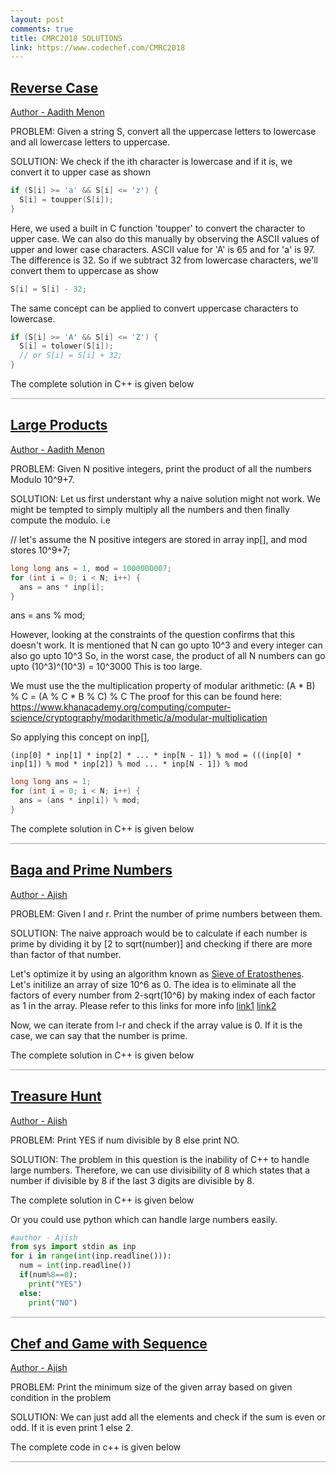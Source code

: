 ```yaml
---
layout: post
comments: true
title: CMRC2018 SOLUTIONS
link: https://www.codechef.com/CMRC2018
---
```


## [Reverse Case](https://www.codechef.com/problems/REVCASE)

[Author - Aadith Menon](https://github.com/adithm)

PROBLEM: Given a string S, convert all the uppercase letters to lowercase and all lowercase letters to uppercase.

SOLUTION:
We check if the ith character is lowercase and if it is, we convert it to upper case as shown

```C
if (S[i] >= 'a' && S[i] <= 'z') {
  S[i] = toupper(S[i]);
}
```

Here, we used a built in C function 'toupper' to convert the character to upper case. We can also do this
manually by observing the ASCII values of upper and lower case characters. 
ASCII value for 'A' is 65 and for 'a' is 97. The difference is 32. So if we subtract 32 from lowercase
characters, we'll convert them to uppercase as show

```C
S[i] = S[i] - 32;
```

The same concept can be applied to convert uppercase characters to lowercase.

```C
if (S[i] >= 'A' && S[i] <= 'Z') {
  S[i] = tolower(S[i]);
  // or S[i] = S[i] + 32;
}
```

The complete solution in C++ is given below

<script src="https://gist.github.com/ajish097/2e87276cf0db680e5fbdfaf393dbc515.js"></script>


<hr style="height:2px;border:none;color:#ccc;background-color:#ccc;" />

## [Large Products](https://www.codechef.com/problems/ANUPROD)

[Author - Aadith Menon](https://github.com/adithm)

PROBLEM: Given N positive integers, print the product of all the numbers Modulo 10^9+7.

SOLUTION: Let us first understant why a naive solution might not work. 
We might be tempted to simply multiply all the numbers and then finally compute the modulo. i.e

// let's assume the N positive integers are stored in array inp[], and mod stores 10^9+7;

```C
long long ans = 1, mod = 1000000007;
for (int i = 0; i < N; i++) {
  ans = ans * inp[i];
}
```

ans = ans % mod;

However, looking at the constraints of the question confirms that this doesn't work.
It is mentioned that N can go upto 10^3 and every integer can also go upto 10^3
So, in the worst case, the product of all N numbers can go upto (10^3)^(10^3) = 10^3000
This is too large. 

We must use the the multiplication property of modular arithmetic:
  (A * B) % C = (A % C * B % C) % C
The proof for this can be found here:
  https://www.khanacademy.org/computing/computer-science/cryptography/modarithmetic/a/modular-multiplication

So applying this concept on inp[],

```
(inp[0] * inp[1] * inp[2] * ... * inp[N - 1]) % mod = (((inp[0] * inp[1]) % mod * inp[2]) % mod ... * inp[N - 1]) % mod
```
```C
long long ans = 1;
for (int i = 0; i < N; i++) {
  ans = (ans * inp[i]) % mod;
}
```

The complete solution in C++ is given below

<script src="https://gist.github.com/ajish097/c0ee30b066d3f9d5762bed04e9cc8945.js"></script>

<hr style="height:2px;border:none;color:#ccc;background-color:#ccc;" />

## [Baga and Prime Numbers](https://www.codechef.com/CMRC2018/problems/BAGAPRIM)

[Author - Ajish](https://github.com/ajish097)

PROBLEM: Given l and r. Print the number of prime numbers between them.

SOLUTION: The naive approach would be to calculate if each number is prime by dividing it by [2 to sqrt(number)] and checking if there are more than factor of that number.

Let's optimize it by using an algorithm known as [Sieve of Eratosthenes](https://en.wikipedia.org/wiki/Sieve_of_Eratosthenes). 
Let's initilize an array of size 10^6 as 0. The idea is to eliminate all the factors of every number from 2-sqrt(10^6) by making index of each factor as 1 in the array. Please refer to this links for more info [link1](https://www.youtube.com/watch?v=eKp56OLhoQs) [link2](https://www.geeksforgeeks.org/sieve-of-eratosthenes/)

Now, we can iterate from l-r and check if the array value is 0. If it is the case, we can say that the number is prime.

The complete solution in C++ is given below

<script src="https://gist.github.com/ajish097/9ba830e9254e319b99878306d032f5f8.js"></script>

<hr style="height:2px;border:none;color:#ccc;background-color:#ccc;" />

## [Treasure Hunt](https://www.codechef.com/CMRC2018/problems/THC1)

[Author - Ajish](https://github.com/ajish097)

PROBLEM: Print YES if num divisible by 8 else print NO.

SOLUTION: The problem in this question is the inability of C++ to handle large numbers. Therefore, we can use divisibility of 8 which states that a number if divisible by 8 if the last 3 digits are divisible by 8.

The complete solution in C++ is given below

<script src="https://gist.github.com/ajish097/f93b2e0241245d0528a9d4ed459a4609.js"></script>

Or you could use python which can handle large numbers easily. 

```python
#author - Ajish
from sys import stdin as inp  
for i in range(int(inp.readline())):
  num = int(inp.readline())
  if(num%8==0):
    print("YES")
  else:
    print("NO")
```

<hr style="height:2px;border:none;color:#ccc;background-color:#ccc;" />

## [Chef and Game with Sequence](https://www.codechef.comproblems/L56GAME)

[Author - Ajish](https://github.com/ajish097)

PROBLEM: Print the minimum size of the given array based on given condition in the problem

SOLUTION:
We can just add all the elements and check if the sum is even or odd. If it is even print 1 else 2.

The complete code in c++ is given below

<script src="https://gist.github.com/ajish097/55ee214cd0147f93d21073dfdaca9aa1.js"></script>

<hr style="height:2px;border:none;color:#ccc;background-color:#ccc;" />